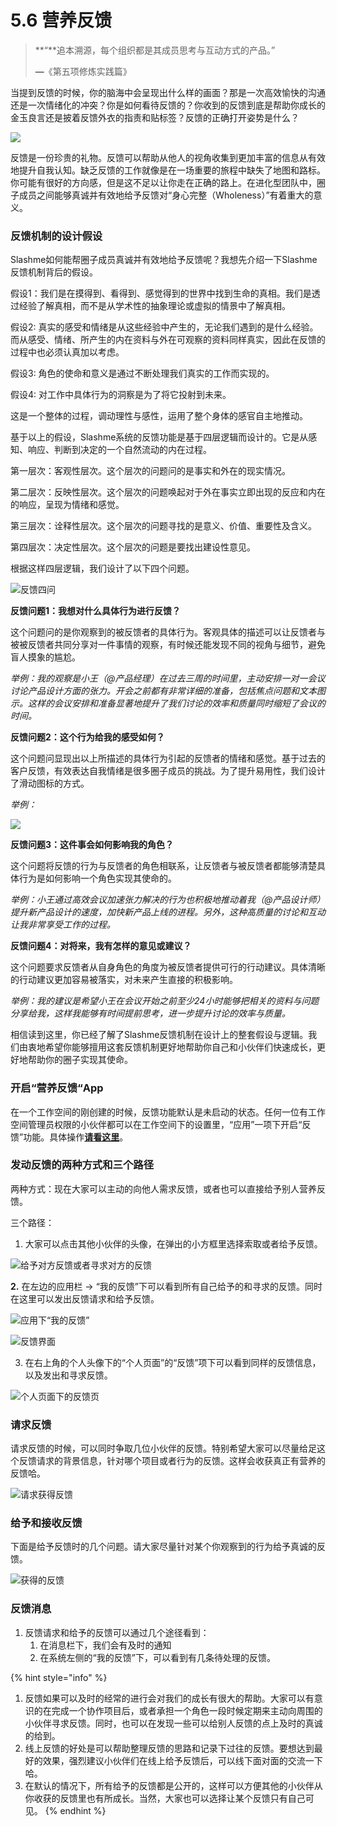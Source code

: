 # 5.6 营养反馈

> **“**追本溯源，每个组织都是其成员思考与互动方式的产品。”
>
> **—**《第五项修炼实践篇》

当提到反馈的时候，你的脑海中会呈现出什么样的画面？那是一次高效愉快的沟通还是一次情绪化的冲突？你是如何看待反馈的？你收到的反馈到底是帮助你成长的金玉良言还是披着反馈外衣的指责和贴标签？反馈的正确打开姿势是什么？

![](../.gitbook/assets/screen-shot-2018-03-13-at-16.54.11.png)

反馈是一份珍贵的礼物。反馈可以帮助从他人的视角收集到更加丰富的信息从有效地提升自我认知。缺乏反馈的工作就像是在一场重要的旅程中缺失了地图和路标。你可能有很好的方向感，但是这不足以让你走在正确的路上。在进化型团队中，圈子成员之间能够真诚并有效地给予反馈对“身心完整（Wholeness）”有着重大的意义。

### 反馈机制的设计假设

Slashme如何能帮圈子成员真诚并有效地给予反馈呢？我想先介绍一下Slashme反馈机制背后的假设。

假设1：我们是在摸得到、看得到、感觉得到的世界中找到生命的真相。我们是透过经验了解真相，而不是从学术性的抽象理论或虚拟的情景中了解真相。

假设2: 真实的感受和情绪是从这些经验中产生的，无论我们遇到的是什么经验。而从感受、情绪、所产生的内在资料与外在可观察的资料同样真实，因此在反馈的过程中也必须认真加以考虑。

假设3: 角色的使命和意义是通过不断处理我们真实的工作而实现的。

假设4: 对工作中具体行为的洞察是为了将它投射到未来。

这是一个整体的过程，调动理性与感性，运用了整个身体的感官自主地推动。

基于以上的假设，Slashme系统的反馈功能是基于四层逻辑而设计的。它是从感知、响应、判断到决定的一个自然流动的内在过程。

第一层次：客观性层次。这个层次的问题问的是事实和外在的现实情况。

第二层次：反映性层次。这个层次的问题唤起对于外在事实立即出现的反应和内在的响应，呈现为情绪和感觉。

第三层次：诠释性层次。这个层次的问题寻找的是意义、价值、重要性及含义。

第四层次：决定性层次。这个层次的问题是要找出建设性意见。

根据这样四层逻辑，我们设计了以下四个问题。

![&#x53CD;&#x9988;&#x56DB;&#x95EE;](../.gitbook/assets/screen-shot-2018-03-13-at-16.55.02.png)

**反馈问题1：我想对什么具体行为进行反馈？**

这个问题问的是你观察到的被反馈者的具体行为。客观具体的描述可以让反馈者与被被反馈者共同分享对一件事情的观察，有时候还能发现不同的视角与细节，避免盲人摸象的尴尬。

_举例：我的观察是小王（@产品经理）在过去三周的时间里，主动安排一对一会议讨论产品设计方面的张力。开会之前都有非常详细的准备，包括焦点问题和文本图示。这样的会议安排和准备显著地提升了我们讨论的效率和质量同时缩短了会议的时间。_  


**反馈问题2：这个行为给我的感受如何？**

这个问题问显现出以上所描述的具体行为引起的反馈者的情绪和感觉。基于过去的客户反馈，有效表达自我情绪是很多圈子成员的挑战。为了提升易用性，我们设计了滑动图标的方式。

_举例：_ 

![](../.gitbook/assets/screen-shot-2018-03-13-at-16.55.19.png)

**反馈问题3：这件事会如何影响我的角色？**

这个问题将反馈的行为与反馈者的角色相联系，让反馈者与被反馈者都能够清楚具体行为是如何影响一个角色实现其使命的。

_举例：小王通过高效会议加速张力解决的行为也积极地推动着我（@产品设计师）提升新产品设计的速度，加快新产品上线的进程。另外，这种高质量的讨论和互动让我非常享受工作的过程。_

**反馈问题4：对将来，我有怎样的意见或建议？**

这个问题要求反馈者从自身角色的角度为被反馈者提供可行的行动建议。具体清晰的行动建议更加容易被落实，对未来产生直接的积极影响。

_举例：我的建议是希望小王在会议开始之前至少24小时能够把相关的资料与问题分享给我，这样我能够有时间提前思考，进一步提升讨论的效率与质量。_

相信读到这里，你已经了解了Slashme反馈机制在设计上的整套假设与逻辑。我们由衷地希望你能够擅用这套反馈机制更好地帮助你自己和小伙伴们快速成长，更好地帮助你的圈子实现其使命。

### 开启“营养反馈“App

在一个工作空间的刚创建的时候，反馈功能默认是未启动的状态。任何一位有工作空间管理员权限的小伙伴都可以在工作空间下的设置里，“应用”一项下开启“反馈”功能。具体操作[**请看这里**](kai-qi-ying-yong.md)。

### **发动反馈的两种方式和三个路径**

两种方式：现在大家可以主动的向他人需求反馈，或者也可以直接给予别人营养反馈。

三个路径：

1. 大家可以点击其他小伙伴的头像，在弹出的小方框里选择索取或者给予反馈。

![&#x7ED9;&#x4E88;&#x5BF9;&#x65B9;&#x53CD;&#x9988;&#x6216;&#x8005;&#x5BFB;&#x6C42;&#x5BF9;&#x65B9;&#x7684;&#x53CD;&#x9988;](../.gitbook/assets/screenshot-2019-12-11-at-16.29.00.png)

**2.** 在左边的应用栏 -&gt; “我的反馈”下可以看到所有自己给予的和寻求的反馈。同时在这里可以发出反馈请求和给予反馈。

![&#x5E94;&#x7528;&#x4E0B;&#x201C;&#x6211;&#x7684;&#x53CD;&#x9988;&#x201D;](../.gitbook/assets/screenshot-2019-12-11-at-16.32.58.png)

![&#x53CD;&#x9988;&#x754C;&#x9762;](../.gitbook/assets/screen-shot-2018-05-11-at-11.14.51.png)

3. 在右上角的个人头像下的“个人页面”的“反馈”项下可以看到同样的反馈信息，以及发出和寻求反馈。

![&#x4E2A;&#x4EBA;&#x9875;&#x9762;&#x4E0B;&#x7684;&#x53CD;&#x9988;&#x9875;](../.gitbook/assets/screen-shot-2018-05-11-at-11.18.35.png)

### **请求反馈**

请求反馈的时候，可以同时争取几位小伙伴的反馈。特别希望大家可以尽量给足这个反馈请求的背景信息，针对哪个项目或者行为的反馈。这样会收获真正有营养的反馈哈。 

![&#x8BF7;&#x6C42;&#x83B7;&#x5F97;&#x53CD;&#x9988;](../.gitbook/assets/screen-shot-2018-05-11-at-11.30.58.png)

### **给予和接收反馈**

下面是给予反馈时的几个问题。请大家尽量针对某个你观察到的行为给予真诚的反馈。

![&#x83B7;&#x5F97;&#x7684;&#x53CD;&#x9988;](../.gitbook/assets/screen-shot-2018-03-12-at-23.22.50%20%281%29.png)

### **反馈消息**

1. 反馈请求和给予的反馈可以通过几个途径看到：
   1. 在消息栏下，我们会有及时的通知
   2. 在系统左侧的“我的反馈”下，可以看到有几条待处理的反馈。

{% hint style="info" %}
1. 反馈如果可以及时的经常的进行会对我们的成长有很大的帮助。大家可以有意识的在完成一个协作项目后，或者承担一个角色一段时候定期来主动向周围的小伙伴寻求反馈。同时，也可以在发现一些可以给别人反馈的点上及时的真诚的给到。
2. 线上反馈的好处是可以帮助整理反馈的思路和记录下过往的反馈。要想达到最好的效果，强烈建议小伙伴们在线上给予反馈后，可以线下面对面的交流一下哈。
3. 在默认的情况下，所有给予的反馈都是公开的，这样可以方便其他的小伙伴从你收获的反馈里也有所成长。当然，大家也可以选择让某个反馈只有自己可见。
{% endhint %}



